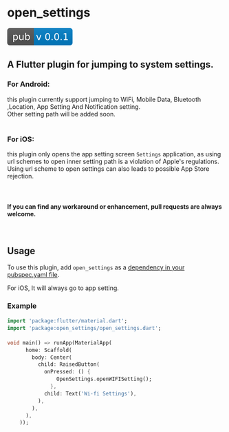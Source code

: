 # open_settings

[![pub package](version_image.svg)](https://pub.dartlang.org/packages/open_settings)

## A Flutter plugin for jumping to system settings. 

### For Android:<br/>
this plugin currently support jumping to WiFi, Mobile Data, Bluetooth ,Location, App Setting And Notification setting.<br/> 
Other setting path will be added soon.<br/>
<br/>

### For iOS:<br/>
this plugin only opens the app setting screen `Settings` application, as using url schemes to open inner setting path is a violation of Apple's regulations. 
Using url scheme to open settings can also leads to possible App Store rejection.
<br/>
<br/>
<br/>

#### If you can find any workaround or enhancement, pull requests are always welcome.
<br/>

## Usage

To use this plugin, add `open_settings` as a [dependency in your pubspec.yaml file](https://flutter.io/platform-plugins/).

For iOS, It will always go to app setting.

### Example

```dart
import 'package:flutter/material.dart';
import 'package:open_settings/open_settings.dart';

void main() => runApp(MaterialApp(
      home: Scaffold(
        body: Center(
          child: RaisedButton(
            onPressed: () {
                OpenSettings.openWIFISetting();
              },
            child: Text('Wi-fi Settings'),
          ),
        ),
      ),
    ));
```